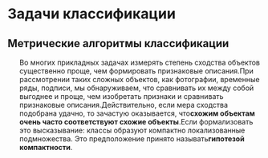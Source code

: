 <!DOCTYPE html>
<html>
<head>
  <meta charset="utf-8">
  <base href="https://github.com/PavlyukovVladimir/SMPR/blob/master/" ></base>
</head>
<body>
  
  # Задачи классификации
  
  
 
  
 ## Метрические алгоритмы классификации 
  
 
  
  <p><ol>
Во многих прикладных задачах измерять степень сходства объектов существенно проще, чем формировать признаковые описания.При рассмотрении таких сложных объектов, как фотографии, временные ряды, подписи, мы обнаруживаем, что сравнивать их между собой выгоднее и проще, чем изобретать признаки и сравнивать признаковые описания.Действительно, если мера сходства подобрана удачно, то зачастую оказывается, что<b>схожим объектам очень часто соответствуют схожие объекты</b>.Если формализовать это высказывание: классы образуют компактно локализованные подмножества. Это предположение принято называть<b>гипотезой компактности</b>.
  </ol></p>
  
  
</body>
</html>
